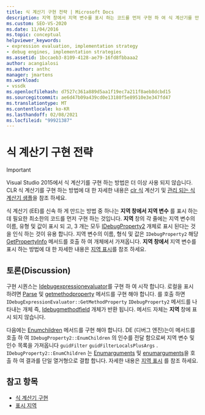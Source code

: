 ```yaml
---
title: 식 계산기 구현 전략 | Microsoft Docs
description: 지역 창에서 지역 변수를 표시 하는 코드를 먼저 구현 하 여 식 계산기를 만드는 전략에 대해 알아봅니다.
ms.custom: SEO-VS-2020
ms.date: 11/04/2016
ms.topic: conceptual
helpviewer_keywords:
- expression evaluation, implementation strategy
- debug engines, implementation strategies
ms.assetid: 1bccaeb3-8109-4128-ae79-16fd8fbbaaa2
author: acangialosi
ms.author: anthc
manager: jmartens
ms.workload:
- vssdk
ms.openlocfilehash: d7527c361a889d5aa1f19ec7a211f8aeb8dcbd15
ms.sourcegitcommit: ae6d47b09a439cd0e13180f5e89510e3e347fd47
ms.translationtype: MT
ms.contentlocale: ko-KR
ms.lasthandoff: 02/08/2021
ms.locfileid: "99921387"
---
```

# <a name="expression-evaluator-implementation-strategy"></a>식 계산기 구현 전략
> [!IMPORTANT]
> Visual Studio 2015에서 식 계산기를 구현 하는 방법은 더 이상 사용 되지 않습니다. CLR 식 계산기를 구현 하는 방법에 대 한 자세한 내용은 [clr 식](https://github.com/Microsoft/ConcordExtensibilitySamples/wiki/CLR-Expression-Evaluators) 계산기 및 [관리 되는 식 계산기 샘플](https://github.com/Microsoft/ConcordExtensibilitySamples/wiki/Managed-Expression-Evaluator-Sample)을 참조 하세요.

 식 계산기 (EE)를 신속 하 게 만드는 방법 중 하나는 **지역 창에서 지역 변수** 를 표시 하는 데 필요한 최소한의 코드를 먼저 구현 하는 것입니다. **지역** 창의 각 줄에는 지역 변수의 이름, 유형 및 값이 표시 되 고, 3 개는 모두 [IDebugProperty2](../../extensibility/debugger/reference/idebugproperty2.md) 개체로 표시 된다는 것을 인식 하는 것이 유용 합니다. 지역 변수의 이름, 형식 및 값은 `IDebugProperty2` 해당 [GetPropertyInfo](../../extensibility/debugger/reference/idebugproperty2-getpropertyinfo.md) 메서드를 호출 하 여 개체에서 가져옵니다. **지역 창에서** 지역 변수를 표시 하는 방법에 대 한 자세한 내용은 [지역 표시](../../extensibility/debugger/displaying-locals.md)를 참조 하세요.

## <a name="discussion"></a>토론(Discussion)
 구현 시퀀스는 [Idebugexpressionevaluator](../../extensibility/debugger/reference/idebugexpressionevaluator.md)를 구현 하 여 시작 합니다. 로컬을 표시 하려면 [Parse](../../extensibility/debugger/reference/idebugexpressionevaluator-parse.md) 및 [getmethodproperty](../../extensibility/debugger/reference/idebugexpressionevaluator-getmethodproperty.md) 메서드를 구현 해야 합니다. 를 호출 하면 `IDebugExpressionEvaluator::GetMethodProperty` `IDebugProperty2` 메서드를 나타내는 개체 즉, [Idebugmethodfield](../../extensibility/debugger/reference/idebugmethodfield.md) 개체가 반환 됩니다. 메서드 자체는 **지역** 창에 표시 되지 않습니다.

 다음에는 [Enumchildren](../../extensibility/debugger/reference/idebugproperty2-enumchildren.md) 메서드를 구현 해야 합니다. DE (디버그 엔진)는이 메서드를 호출 하 여 `IDebugProperty2::EnumChildren` 의 인수를 전달 함으로써 지역 변수 및 인수 목록을 가져옵니다 `guidFilter` `guidFilterLocalsPlusArgs` . `IDebugProperty2::EnumChildren` 는 [Enumarguments](../../extensibility/debugger/reference/idebugmethodfield-enumarguments.md) 및 [enumarguments](../../extensibility/debugger/reference/idebugmethodfield-enumlocals.md)을 호출 하 여 결과를 단일 열거형으로 결합 합니다. 자세한 내용은 [지역 표시](../../extensibility/debugger/displaying-locals.md) 를 참조 하세요.

## <a name="see-also"></a>참고 항목
- [식 계산기 구현](../../extensibility/debugger/implementing-an-expression-evaluator.md)
- [표시 지역](../../extensibility/debugger/displaying-locals.md)
